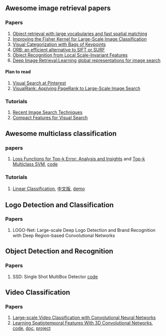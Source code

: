 ## Awesome image retrieval papers

### Papers

1. [Object retrieval with large vocabularies and fast spatial matching](https://www.robots.ox.ac.uk/~vgg/publications/papers/philbin07.pdf)
2. [Improving the Fisher Kernel for Large-Scale Image Classification](https://www.robots.ox.ac.uk/~vgg/rg/papers/peronnin_etal_ECCV10.pdf)
3. [Visual Categorization with Bags of Keypoints](http://www.cs.princeton.edu/courses/archive/fall09/cos429/papers/csurka-eccv-04.pdf)
4. [ORB: an efficient alternative to SIFT or SURF](https://www.willowgarage.com/sites/default/files/orb_final.pdf)
5. [Object Recognition from Local Scale-Invariant Features](http://www.cs.ubc.ca/~lowe/papers/iccv99.pdf)
6. [Deep Image Retrieval:Learning global representations for image search]()

#### Plan to read

1. [Visual Search at Pinterest]()
2. [VisualRank: Applying PageRank to Large-Scale Image Search]()

### Tutorials

1. [Recent Image Search Techniques](http://cvpr2016.thecvf.com/program/tutorials)
2. [Compact Features for Visual Search](http://cvpr2016.thecvf.com/program/tutorials)


## Awesome multiclass classification

### papers

1. [Loss Functions for Top-k Error: Analysis and Insights]() and [Top-k Multiclass SVM](), [code](https://github.com/mlapin/libsdca)

### Tutorials

1. [Linear Classification](http://cs231n.github.io/linear-classify/), [中文版](http://blog.csdn.net/elaine_bao/article/details/50519970), [demo](http://vision.stanford.edu/teaching/cs231n/linear-classify-demo/)

## Logo Detection and Classification

### Papers

1. LOGO-Net: Large-scale Deep Logo Detection and Brand Recognition with Deep Region-based Convolutional Networks

## Object Detection and Recognition

### Papers

1. SSD: Single Shot MultiBox Detector [code](https://github.com/weiliu89/caffe/tree/ssd)

## Video Classification

### Papers

1. [Large-scale Video Classification with Convolutional Neural Networks](vision.stanford.edu/pdf/karpathy14.pdf)
2. [Learning Spatiotemporal Features With 3D Convolutional Networks](http://www.cv-foundation.org/openaccess/content_iccv_2015/papers/Tran_Learning_Spatiotemporal_Features_ICCV_2015_paper.pdf), [code](https://github.com/Lasagne/Recipes/blob/master/examples/Video%20features%20with%20C3D.ipynb), [doc](https://docs.google.com/document/d/1-QqZ3JHd76JfimY4QKqOojcEaf5g3JS0lNh-FHTxLag/edit), [project](http://vlg.cs.dartmouth.edu/c3d/)
